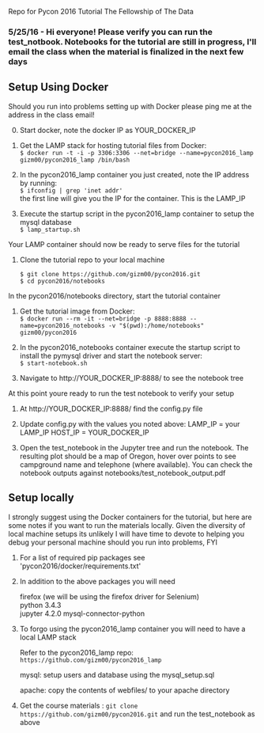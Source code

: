 Repo for Pycon 2016 Tutorial The Fellowship of The Data

### 5/25/16 - Hi everyone! Please verify you can run the test_notbook. Notebooks for the tutorial are still in progress, I'll email the class when the material is finalized in the next few days  

## Setup Using Docker  

Should you run into problems setting up with Docker please ping me at the address in the class email!

0. Start docker, note the docker IP as YOUR_DOCKER_IP

1. Get the LAMP stack for hosting tutorial files from Docker:  
	`$ docker run -t -i -p 3306:3306 --net=bridge --name=pycon2016_lamp  gizm00/pycon2016_lamp /bin/bash`  

2. In the pycon2016_lamp container you just created, note the IP address by running:  
	`$ ifconfig | grep 'inet addr'`  
	the first line will give you the IP for the container. This is the LAMP_IP  

3. Execute the startup script in the pycon2016_lamp container to setup the mysql database  
	`$ lamp_startup.sh`  

Your LAMP container should now be ready to serve files for the tutorial  

1. Clone the tutorial repo to your local machine  
	```
	$ git clone https://github.com/gizm00/pycon2016.git  
	$ cd pycon2016/notebooks
	```

In the pycon2016/notebooks directory, start the tutorial container  

1. Get the tutorial image from Docker:  
	`$ docker run --rm -it --net=bridge -p 8888:8888 --name=pycon2016_notebooks -v "$(pwd):/home/notebooks" gizm00/pycon2016`  

2. In the pycon2016_notebooks container execute the startup script to install the pymysql driver and start the notebook server:  
	`$ start-notebook.sh`  

3. Navigate to http://YOUR_DOCKER_IP:8888/ to see the notebook tree

At this point youre ready to run the test notebook to verify your setup

1. At http://YOUR_DOCKER_IP:8888/ find the config.py file

2. Update config.py with the values you noted above:
	LAMP_IP = your LAMP_IP
	HOST_IP = YOUR_DOCKER_IP

3. Open the test_notebook in the Jupyter tree and run the notebook. The resulting plot should be a map of Oregon, hover over points to see campground name and telephone (where available). You can check the notebook outputs against notebooks/test_notebook_output.pdf


## Setup locally

I strongly suggest using the Docker containers for the tutorial, but here are some notes if you want to run the materials locally. Given the diversity of local machine setups its unlikely I will have time to devote to helping you debug your personal machine should you run into problems, FYI

1. For a list of required pip packages see 'pycon2016/docker/requirements.txt'  

2. In addition to the above packages you will need  

	firefox (we will be using the firefox driver for Selenium)  
	python 3.4.3  
	jupyter 4.2.0
	mysql-connector-python  

3. To forgo using the pycon2016_lamp container you will need to have a local LAMP stack  

	Refer to the pycon2016_lamp repo: `https://github.com/gizm00/pycon2016_lamp`  

	mysql: setup users and database using the mysql_setup.sql 

	apache: copy the contents of webfiles/ to your apache directory  

4. Get the course materials : `git clone https://github.com/gizm00/pycon2016.git` and run the test_notebook as above
	
